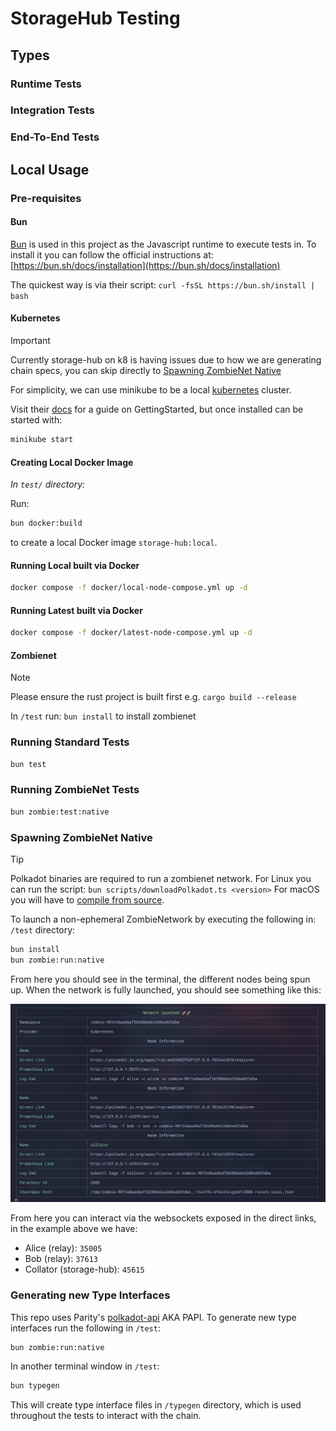 # StorageHub Testing

## Types

### Runtime Tests

### Integration Tests

### End-To-End Tests

## Local Usage

### Pre-requisites

#### Bun

[Bun](https://bun.sh) is used in this project as the Javascript runtime to execute tests in. To install it you can follow the official instructions at: [https://bun.sh/docs/installation](https://bun.sh/docs/installation)

The quickest way is via their script: `curl -fsSL https://bun.sh/install | bash`

#### Kubernetes

> [!IMPORTANT]  
> Currently storage-hub on k8 is having issues due to how we are generating chain specs, you can skip directly to [Spawning ZombieNet Native](#spawning-zombienet-native)

For simplicity, we can use minikube to be a local [kubernetes](https://kubernetes.io/) cluster.

Visit their [docs](https://minikube.sigs.k8s.io/docs/) for a guide on GettingStarted, but once installed can be started with:

```sh
minikube start
```

#### Creating Local Docker Image

_In `test/` directory:_

Run:

```sh
bun docker:build
```

to create a local Docker image `storage-hub:local`.

#### Running Local built via Docker

```sh
docker compose -f docker/local-node-compose.yml up -d
```

#### Running Latest built via Docker

```sh
docker compose -f docker/latest-node-compose.yml up -d
```

#### Zombienet

> [!NOTE]  
> Please ensure the rust project is built first e.g. `cargo build --release`

In `/test` run: `bun install` to install zombienet

### Running Standard Tests

```sh
bun test
```

### Running ZombieNet Tests

```sh
bun zombie:test:native
```

### Spawning ZombieNet Native

> [!TIP]  
> Polkadot binaries are required to run a zombienet network.
> For Linux you can run the script: `bun scripts/downloadPolkadot.ts <version>`
> For macOS you will have to [compile from source](https://github.com/paritytech/polkadot-sdk/tree/master/polkadot#build-from-source).

To launch a non-ephemeral ZombieNetwork by executing the following in: `/test` directory:

```sh
bun install
bun zombie:run:native
```

From here you should see in the terminal, the different nodes being spun up. When the network is fully launched, you should see something like this:

![success](../resources/zombieSuccess.png)

From here you can interact via the websockets exposed in the direct links, in the example above we have:

- Alice (relay): `35005`
- Bob (relay): `37613`
- Collator (storage-hub): `45615`

### Generating new Type Interfaces

This repo uses Parity's [polkadot-api](https://github.com/polkadot-api/polkadot-api) AKA PAPI. 
To generate new type interfaces run the following in `/test`:

```sh
bun zombie:run:native
```

In another terminal window in `/test`:

```sh
bun typegen
```

This will create type interface files in `/typegen` directory, which is used throughout the tests to interact with the chain.
